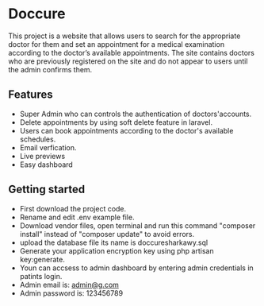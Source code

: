 # Doccure

This project is a website that allows users to search for the appropriate doctor for them and set an appointment for a medical examination according to the doctor’s available appointments. The site contains doctors who are previously registered on the site and do not appear to users until the admin confirms them.


## Features

- Super Admin who can controls the authentication of doctors'accounts.
- Delete appointments by using soft delete feature in laravel.
- Users can book appointments according to the doctor's available schedules.
- Email verfication.
- Live previews
- Easy dashboard


## Getting started

- First download the project code.
- Rename and edit .env example file.
- Download vendor files, open terminal and run this command "composer install" instead of "composer update" to avoid errors.
- upload the database file its name is doccuresharkawy.sql
- Generate your application encryption key using php artisan key:generate.
- Youn can accsess to admin dashboard by entering admin credentials in patints login.
- Admin email is: admin@g.com
- Admin password is: 123456789
